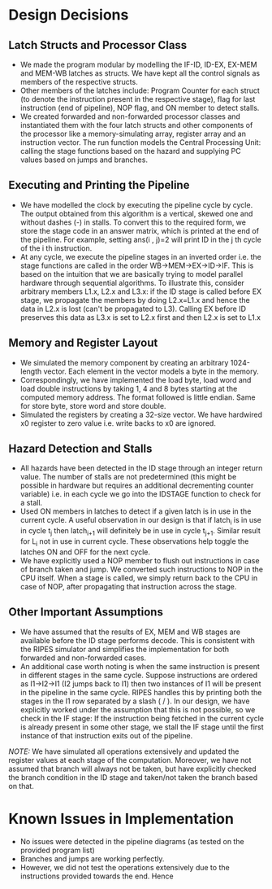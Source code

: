# Design Decisions

## Latch Structs and Processor Class
- We made the program modular by modelling the IF-ID, ID-EX, EX-MEM and MEM-WB latches as structs. We have kept all the control signals as members of the respective structs.
- Other members of the latches include: Program Counter for each struct (to denote the instruction present in the respective stage), flag for last instruction (end of pipeline), NOP flag, and ON member to detect stalls.
- We created forwarded and non-forwarded processor classes and instantiated them with the four latch structs and other components of the processor like a memory-simulating array, register array and an instruction vector. The run function models the Central Processing Unit: calling the stage functions based on the hazard and supplying PC values based on jumps and branches. 

## Executing and Printing the Pipeline
- We have modelled the clock by executing the pipeline cycle by cycle. The output obtained from this algorithm is a vertical, skewed one and without dashes (-) in stalls. To convert this to the required form, we store the stage code in an answer matrix, which is printed at the end of the pipeline. For example, setting ans(i , j)=2 will print ID in the j th cycle of the i th instruction.
- At any cycle, we execute the pipeline stages in an inverted order i.e. the stage functions are called in the order WB->MEM->EX->ID->IF. This is based on the intuition that we are basically trying to model parallel hardware through sequential algorithms. To illustrate this, consider arbitrary members L1.x, L2.x and L3.x: if the ID stage is called before EX stage, we propagate the members by doing L2.x=L1.x and hence the data in L2.x is lost (can't be propagated to L3). Calling EX before ID preserves this data as L3.x is set to L2.x first and then L2.x is set to L1.x

## Memory and Register Layout
- We simulated the memory component by creating an arbitrary 1024-length vector. Each element in the vector models a byte in the memory.
- Correspondingly, we have implemented the load byte, load word and load double instructions by taking 1, 4 and 8 bytes starting at the computed memory address. The format followed is little endian. Same for store byte, store word and store double.
- Simulated the registers by creating a 32-size vector. We have hardwired x0 register to zero value i.e. write backs to x0 are ignored.

## Hazard Detection and Stalls
- All hazards have been detected in the ID stage through an integer return value. The number of stalls are not predetermined (this might be possible in hardware but requires an additional decrementing counter variable) i.e. in each cycle we go into the IDSTAGE function to check for a stall.
- Used ON members in latches to detect if a given latch is in use in the current cycle. A useful observation in our design is that if latch<sub>i</sub> is in use in cycle t<sub>j</sub> then latch<sub>i+1</sub> will definitely be in use in cycle t<sub>j+1</sub>. Similar result for L<sub>i</sub> not in use in current cycle. These observations help toggle the latches ON and OFF for the next cycle. 
- We have explicitly used a NOP member to flush out instructions in case of branch taken and jump. We converted such instructions to NOP in the CPU itself. When a stage is called, we simply return back to the CPU in case of NOP, after propagating that instruction across the stage. 

## Other Important Assumptions
- We have assumed that the results of EX, MEM and WB stages are available before the ID stage performs decode. This is consistent with the RIPES simulator and simplifies the implementation for both forwarded and non-forwarded cases.
- An additional case worth noting is when the same instruction is present in different stages in the same cycle. Suppose instructions are ordered as I1->I2->I1 (I2 jumps back to I1) then two instances of I1 will be present in the pipeline in the same cycle. RIPES handles this by printing both the stages in the I1 row separated by a slash ( / ). In our design, we have explicitly worked under the assumption that this is not possible, so we check in the IF stage: If the instruction being fetched in the current cycle is already present in some other stage, we stall the IF stage until the first instance of that instruction exits out of the pipeline.

*NOTE:* We have simulated all operations extensively and updated the register values at each stage of the computation. Moreover, we have not assumed that branch will always not be taken, but have explicitly checked the branch condition in the ID stage and taken/not taken the branch based on that. 


# Known Issues in Implementation
- No issues were detected in the pipeline diagrams (as tested on the provided program list) 
- Branches and jumps are working perfectly. 
- However, we did not test the operations extensively due to the instructions provided towards the end. Hence 

